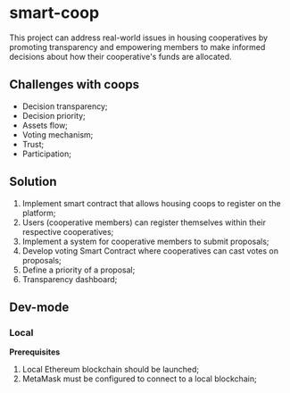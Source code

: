 # smart-coop

This project can address real-world issues in housing cooperatives by promoting transparency and empowering members to make informed decisions about how their cooperative's funds are allocated.

## Challenges with coops

- Decision transparency;
- Decision priority;
- Assets flow;
- Voting mechanism;
- Trust;
- Participation;

## Solution

1. Implement smart contract that allows housing coops to register on the platform;
2. Users (cooperative members) can register themselves within their respective cooperatives;
3. Implement a system for cooperative members to submit proposals;
4. Develop voting Smart Contract where cooperatives can cast votes on proposals;
5. Define a priority of a proposal;
6. Transparency dashboard;

## Dev-mode

### Local

<b>Prerequisites</b>

1. Local Ethereum blockchain should be launched;
2. MetaMask must be configured to connect to a local blockchain;
